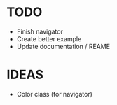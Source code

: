 # TODO
- Finish navigator
- Create better example
- Update documentation / REAME

# IDEAS
- Color class (for navigator)